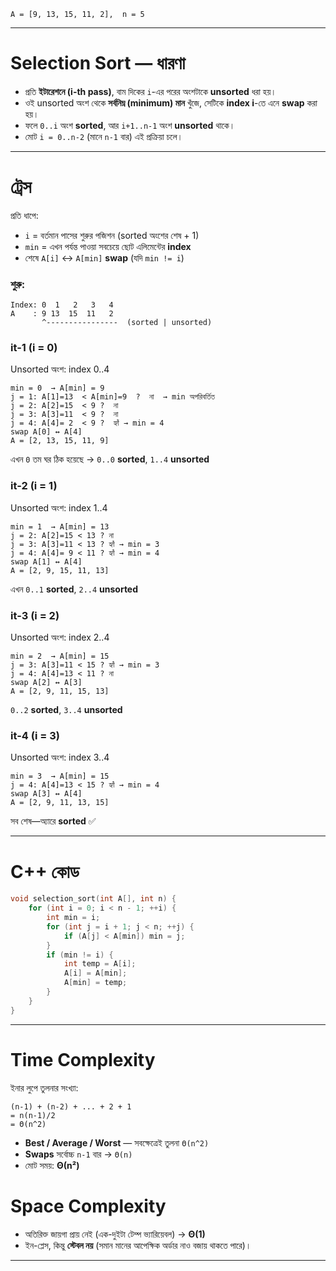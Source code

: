 
```
A = [9, 13, 15, 11, 2],  n = 5
```

---

# Selection Sort — ধারণা

* প্রতি **ইটারেশনে (i-th pass)**, বাম দিকের `i`-এর পরের অংশটাকে **unsorted** ধরা হয়।
* ওই unsorted অংশ থেকে **সর্বনিম্ন (minimum) মান** খুঁজে, সেটিকে **index i**-তে এনে **swap** করা হয়।
* ফলে `0..i` অংশ **sorted**, আর `i+1..n-1` অংশ **unsorted** থাকে।
* মোট `i = 0..n-2` (মানে `n-1` বার) এই প্রক্রিয়া চলে।

---

# ট্রেস 

প্রতি ধাপে:

* `i` = বর্তমান পাসের শুরুর পজিশন (sorted অংশের শেষ + 1)
* `min` = এখন পর্যন্ত পাওয়া সবচেয়ে ছোট এলিমেন্টের **index**
* শেষে `A[i]` ↔ `A[min]` **swap** (যদি `min != i`)

### শুরু:

```
Index: 0  1   2   3   4
A    : 9 13  15  11   2
       ^----------------  (sorted | unsorted)
```

### it-1 (i = 0)

Unsorted অংশ: index 0..4

```
min = 0  → A[min] = 9
j = 1: A[1]=13  < A[min]=9  ?  না  → min অপরিবর্তিত
j = 2: A[2]=15  < 9 ?  না
j = 3: A[3]=11  < 9 ?  না
j = 4: A[4]= 2  < 9 ?  হ্যাঁ → min = 4
swap A[0] ↔ A[4]
A = [2, 13, 15, 11, 9]
```

এখন `0` তম ঘর ঠিক হয়েছে → `0..0` **sorted**, `1..4` **unsorted**

### it-2 (i = 1)

Unsorted অংশ: index 1..4

```
min = 1  → A[min] = 13
j = 2: A[2]=15 < 13 ? না
j = 3: A[3]=11 < 13 ? হ্যাঁ → min = 3
j = 4: A[4]= 9 < 11 ? হ্যাঁ → min = 4
swap A[1] ↔ A[4]
A = [2, 9, 15, 11, 13]
```

এখন `0..1` **sorted**, `2..4` **unsorted**

### it-3 (i = 2)

Unsorted অংশ: index 2..4

```
min = 2  → A[min] = 15
j = 3: A[3]=11 < 15 ? হ্যাঁ → min = 3
j = 4: A[4]=13 < 11 ? না
swap A[2] ↔ A[3]
A = [2, 9, 11, 15, 13]
```

`0..2` **sorted**, `3..4` **unsorted**

### it-4 (i = 3)

Unsorted অংশ: index 3..4

```
min = 3  → A[min] = 15
j = 4: A[4]=13 < 15 ? হ্যাঁ → min = 4
swap A[3] ↔ A[4]
A = [2, 9, 11, 13, 15]
```

সব শেষ—অ্যারে **sorted** ✅


---

# C++ কোড 

```cpp
void selection_sort(int A[], int n) {
    for (int i = 0; i < n - 1; ++i) {
        int min = i;
        for (int j = i + 1; j < n; ++j) {
            if (A[j] < A[min]) min = j;
        }
        if (min != i) {
            int temp = A[i];
            A[i] = A[min];
            A[min] = temp;
        }
    }
}
```

---

# Time Complexity 

ইনার লুপে তুলনার সংখ্যা:

```
(n-1) + (n-2) + ... + 2 + 1
= n(n-1)/2
= Θ(n^2)
```

* **Best / Average / Worst** — সবক্ষেত্রেই তুলনা `Θ(n^2)`
* **Swaps** সর্বোচ্চ `n-1` বার → `Θ(n)`
* মোট সময়: **Θ(n²)**

# Space Complexity

* অতিরিক্ত জায়গা প্রায় নেই (এক-দুইটা টেম্প ভ্যারিয়েবল) → **Θ(1)**
* ইন-প্লেস, কিন্তু **স্টেবল নয়** (সমান মানের আপেক্ষিক অর্ডার নাও বজায় থাকতে পারে)।

---

